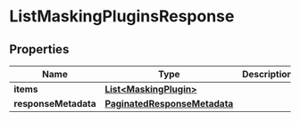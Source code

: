 

# ListMaskingPluginsResponse


## Properties

| Name | Type | Description | Notes |
|------------ | ------------- | ------------- | -------------|
|**items** | [**List&lt;MaskingPlugin&gt;**](MaskingPlugin.md) |  |  [optional] |
|**responseMetadata** | [**PaginatedResponseMetadata**](PaginatedResponseMetadata.md) |  |  [optional] |



